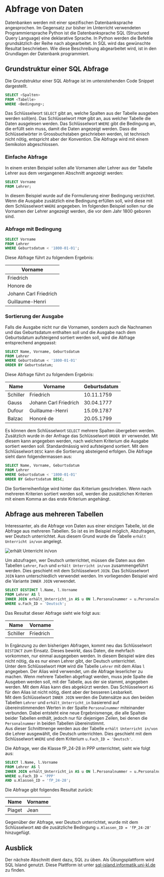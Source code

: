 # Abfrage von Daten

Datenbanken werden mit einer spezifischen Datenbanksprache angesprochen. Im
Gegensatz zur bisher im Unterricht verwendeten Programmiersprache Python ist die
Datenbanksprache SQL (Structured Query Language) eine deklarative Sprache. In
Python werden die Befehle grundsätzlich der Reihe nach abgearbeitet. In SQL wird
das gewünschte Resultat beschrieben. Wie diese Beschreibung abgearbeitet wird,
ist in den Grundlagen der Datenbank programmiert.

## Grundstruktur einer SQL Abfrage

Die Grundstruktur einer SQL Abfrage ist im untenstehenden Code Snippet
dargestellt.

```sql
SELECT <Spalten> 
FROM <Tabelle> 
WHERE <Bedingung>;
```

Das Schlüsselwort `SELECT` gibt an, welche Spalten aus der Tabelle ausgeben
werden soll(en). Das Schlüsselwort `FROM` gibt an, aus welcher Tabelle die
Daten ausgelesen werden. Das Schlüsselwort `WHERE` gibt die Bedingung an, die
erfüllt sein muss, damit die Daten angezeigt werden. Dass die Schlüsselwörter
in Grossbuchstaben geschrieben werden, ist technisch nicht nötig, entspricht
aber der Konvention. Die Abfrage wird mit einem Semikolon abgeschlossen.

### Einfache Abfrage 

In einem ersten Beispiel sollen alle Vornamen aller Lehrer aus der Tabelle
Lehrer aus dem vergangenen Abschnitt angezeigt werden:

```sql
SELECT Vorname
FROM Lehrer;
```

In diesem Beispiel wurde auf die Formulierung einer Bedingung verzichtet. Wenn
die Ausgabe zusätzlich eine Bedingung erfüllen soll, wird diese mit dem
Schlüsselwort `WHERE` angegeben. Im folgenden Beispiel sollen nur die Vornamen der
Lehrer angezeigt werden, die vor dem Jahr 1800 geboren sind.

### Abfrage mit Bedingung

```sql
SELECT Vorname
FROM Lehrer
WHERE Geburtsdatum < '1800-01-01';
```

Diese Abfrage führt zu folgendem Ergebnis:

| Vorname                |
|------------------------|
| Friedrich             |
| Honore de             |
| Johann Carl Friedrich |
| Guillaume-Henri       |

### Sortierung der Ausgabe

Falls die Ausgabe nicht nur die Vornamen, sondern auch die Nachnamen und das
Geburtsdatum enthalten soll und die Ausgabe nach dem Geburtsdatum aufsteigend
sortiert werden soll, wird die Abfrage entsprechend angepasst:

```sql
SELECT Name, Vorname, Geburtsdatum
FROM Lehrer
WHERE Geburtsdatum < '1800-01-01'
ORDER BY Geburtsdatum;
```

Diese Abfrage führt zu folgendem Ergebnis:

| Name     | Vorname                | Geburtsdatum |
|----------|------------------------|--------------|
| Schiller | Friedrich             | 10.11.1759   |
| Gauss    | Johann Carl Friedrich | 30.04.1777   |
| Dufour   | Guillaume-Henri       | 15.09.1787   |
| Balzac   | Honoré de             | 20.05.1799   |

Es können dem Schlüsselwort `SELECT` mehrere Spalten übergeben werden.
Zusätzlich wurde in der Anfrage das Schlüsselwort `ORDER BY` verwendet. Mit
diesem kann angegeben werden, nach welchem Kriterium die Ausgabe sortiert werden
soll. Standardmässig wird aufsteigend sortiert. Mit dem Schlüsselwort `DESC` kann
die Sortierung absteigend erfolgen. Die Abfrage sieht dann folgendermassen aus:

```sql
SELECT Name, Vorname, Geburtsdatum
FROM Lehrer
WHERE Geburtsdatum < '1800-01-01'
ORDER BY Geburtsdatum DESC;
```

Die Sortierreihenfolge wird hinter das Kriterium geschrieben. Wenn nach mehreren
Kriterien sortiert werden soll, werden die zusätzlichen Kriterien mit einem
Komma an das erste Kriterium angehängt.

## Abfrage aus mehreren Tabellen

Interessanter, als die Abfrage von Daten aus einer einzigen Tabelle, ist die
Abfrage aus mehreren Tabellen. So ist es im Beispiel möglich, Abzufragen, wer
Deutsch unterrichtet. Aus diesem Grund wurde die Tabelle `erhält Unterricht
in/von` angelegt.

![erhält Unterricht in/von](relationship_cut.svg)

Um abzufragen, wer Deutsch unterrichtet, müssen die Daten aus den Tabellen
`Lehrer`, `Fach` und `erhält Unterricht in/von` zusammengeführt werden. Dies
geschieht mit dem Schlüsselwort `JOIN`. Das Schlüsselwort `JOIN` kann
unterschiedlich verwendet werden. Im vorliegenden Beispiel wird die Variante `INNER
JOIN` verwendet.

```sql
SELECT DISTINCT l.Name, l.Vorname
FROM Lehrer AS l
INNER JOIN erhält_Unterricht_in AS u ON l.Personalnummer = u.Personalnummer
WHERE u.Fach_ID = 'Deutsch';
```

Das Resultat dieser Abfrage sieht wie folgt aus:

| Name     | Vorname                |
|----------|------------------------|
| Schiller | Friedrich              |

In Ergänzung zu den bisherigen Abfragen, kommt neu das Schlüsselwort `DISTINCT`
zum Einsatz. Dieses bewirkt, dass Daten, die mehrfach vorkommen, nur einmal
ausgegeben werden. In diesem Beispiel wäre dies nicht nötig, da es nur einen
Lehrer gibt, der Deutsch unterrichtet.  
Unter dem Schlüsselwort `FROM` wird die Tabelle `Lehrer` mit dem Alias `l`
angegeben. Der Alias wird verwendet, um die Abfrage leserlicher zu machen. Wenn
mehrere Tabellen abgefragt werden, muss jede Spalte die Ausgeben werden soll,
mit der Tabelle, aus der sie stammt, angegeben werden. Mit dem Alias kann dies
abgekürzt werden. Das Schlüsselwort `AS` für den Alias ist nicht nötig, dient
aber der besseren Lesbarkeit.  
Mit dem Schlüsselwort `INNER JOIN` werden die Datensätze aus den beiden Tabellen
`Lehrer` und `erhält_Unterricht_in` basierend auf übereinstimmenden Werten in
der Spalte `Personalnummer` miteinander verbunden. Dabei entsteht eine neue
Ergebnismenge, die alle Spalten beider Tabellen enthält, jedoch nur für
diejenigen Zeilen, bei denen die `Personalnummer` in beiden Tabellen
übereinstimmt.   
Aus dieser Schnittmenge werden aus der Tabelle `erhält Unterricht in/von` die
Lehrer ausgewählt, die Deutsch unterrichten. Dies geschieht mit dem
Schlüsselwort `WHERE` und dem Kriterium `u.Fach_ID = 'Deutsch'`.

Die Abfrage, wer die Klasse fP_24-28 in PPP unterrichtet, sieht wie folgt aus:

```sql
SELECT l.Name, l.Vorname
FROM Lehrer AS l
INNER JOIN erhält_Unterricht_in AS u ON l.Personalnummer = u.Personalnummer
WHERE u.Fach_ID = 'PPP' 
AND u.Klassen_ID = 'fP_24-28';
```	

Die Abfrage gibt folgendes Resultat zurück:

| Name     | Vorname                |
|----------|------------------------|
| Piaget   | Jean                   |

Gegenüber der Abfrage, wer Deutsch unterrichtet, wurde mit dem Schlüsselwort
`AND` die zusätzliche Bedingung `u.Klassen_ID = 'fP_24-28'` hinzugefügt.

## Ausblick

Der nächste Abschnitt dient dazu, SQL zu üben. Als Übungsplattform wird SQL Island
genutzt. Diese Plattform ist unter
[sql-island.informatik.uni-kl.de](https://sql-island.informatik.uni-kl.de/) zu
finden.
